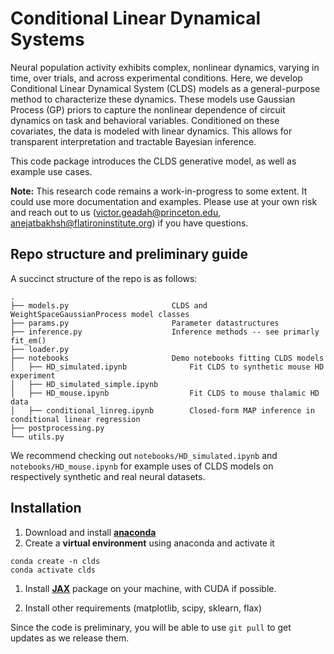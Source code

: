 # Conditional Linear Dynamical Systems

Neural population activity exhibits complex, nonlinear dynamics, varying in time, over trials, and across experimental conditions. 
Here, we develop Conditional Linear Dynamical System (CLDS) models as a general-purpose method to characterize these dynamics.
These models use Gaussian Process (GP) priors to capture the nonlinear dependence of circuit dynamics on task and behavioral variables. 
Conditioned on these covariates, the data is modeled with linear dynamics. 
This allows for transparent interpretation and tractable Bayesian inference. 

This code package introduces the CLDS generative model, as well as example use cases.

**Note:** This research code remains a work-in-progress to some extent. It could use more documentation and examples. Please use at your own risk and reach out to us (victor.geadah@princeton.edu, anejatbakhsh@flatironinstitute.org) if you have questions.

## Repo structure and preliminary guide

A succinct structure of the repo is as follows:
```
.
├── models.py                       CLDS and WeightSpaceGaussianProcess model classes
├── params.py                       Parameter datastructures
├── inference.py                    Inference methods -- see primarly fit_em()
├── loader.py                   
├── notebooks                       Demo notebooks fitting CLDS models
│   ├── HD_simulated.ipynb              Fit CLDS to synthetic mouse HD experiment
│   ├── HD_simulated_simple.ipynb
│   ├── HD_mouse.ipynb                  Fit CLDS to mouse thalamic HD data
│   ├── conditional_linreg.ipynb        Closed-form MAP inference in conditional linear regression
├── postprocessing.py
└── utils.py
```

We recommend checking out `notebooks/HD_simulated.ipynb` and `notebooks/HD_mouse.ipynb` for example uses of CLDS models on 
respectively synthetic and real neural datasets. 

## Installation

1. Download and install [**anaconda**](https://docs.anaconda.com/anaconda/install/index.html)
2. Create a **virtual environment** using anaconda and activate it
```
conda create -n clds
conda activate clds
```

1. Install [**JAX**](https://github.com/google/jax) package on your machine, with CUDA if possible.

2. Install other requirements (matplotlib, scipy, sklearn, flax)

Since the code is preliminary, you will be able to use `git pull` to get updates as we release them.